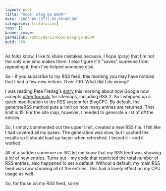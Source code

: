 ```yaml
---
layout: post
title: "Oops! Blog go BOOM!"
date: "2005-09-13T11:09:00+06:00"
categories: [coldfusion]
tags: []
banner_image: 
permalink: /2005/09/13/Oops-Blog-go-BOOM
guid: 769
---
```


As folks know, I like to share mistakes because, I hope (pray) that I'm not the only one who makes them. I also figure if it "saves" someone from repeating it, then I've helped someone else.

So - if you subscribe to my RSS feed, this morning you may have noticed that I had a few new entires. Over 700. What did I do wrong? 

I was reading Pete Freitag's <a href="http://www.petefreitag.com/item/464.cfm">entry</a> this morning about how Google now accepts <a href="https://www.google.com/webmasters/sitemaps/docs/en/other.html">other formats</a> for sitemaps, including RSS 2. So I whipped up a quick modification to the RSS system for BlogCFC. By default, the generateRSS method puts a limit on how many entries are returned. That limit is 15. For the site map, however, I needed to generate a list of <i>all</i> the entries. 

So, I simply commented out the upper limit, created a new RSS file. I felt like I had covered all my bases. The generation was slow, but I cached the results so it should load up faster when refreshed. I tested it - and it worked.

All of a sudden someone on IRC let me know that my RSS feed was showing a <i>lot</i> of new entries. Turns out - my code that restricted the total number of RSS entries, also happened to set a default. Without a default, my main RSS feed was now showing all of the entries. This had a lovely effect on my CPU usage as well. 

So, for those on my RSS feed, sorry!